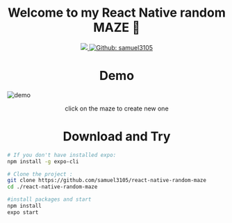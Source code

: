 <h1 align="center">Welcome to my React Native random MAZE 👋</h1>

<p align="center">
  <a aria-label="made with expo" href="https://github.com/expo" target="_blank">
    <img src="https://img.shields.io/badge/MADE%20WITH%20EXPO-000.svg?style=for-the-badge&logo=expo&labelColor=4630eb&logoWidth=20">
  </a>
  <a href="https://github.com/samuel3105" aria-label="Follow Samuel3105 on Github" target="_blank">
    <img alt="Github: samuel3105" src="https://img.shields.io/github/followers/samuel3105.svg?label=Follow&style=for-the-badge&logo=github&logoColor=FFFFFF&labelColor=24292e&logoWidth=20&color=lightgray" target="_blank" />
  </a>
</p>

<h1 align="center">Demo</h1>

![demo](https://github.com/samuel3105/react-native-random-maze/blob/master/assets/demo.gif)
<p align="center">click on the maze to create new one</p>


<h1 align="center">Download and Try</h1>

```sh
# If you don't have installed expo:
npm install -g expo-cli

# Clone the project :
git clone https://github.com/samuel3105/react-native-random-maze
cd ./react-native-random-maze

#install packages and start
npm install
expo start
```